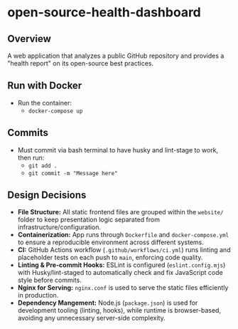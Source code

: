 # open-source-health-dashboard

## Overview

A web application that analyzes a public GitHub repository and provides a "health report" on its open-source best practices.

## Run with Docker

- Run the container:
  - `docker-compose up`

## Commits

- Must commit via bash terminal to have husky and lint-stage to work, then run:
  - `git add .`
  - `git commit -m "Message here"`

## Design Decisions

- **File Structure:** All static frontend files are grouped within the `website/` folder to keep presentation logic separated from infrastructure/configuration.
- **Containerization:** App runs through `Dockerfile` and `docker-compose.yml` to ensure a reproducible environment across different systems.
- **CI:** GitHub Actions workflow (`.github/workflows/ci.yml`) runs linting and placeholder tests on each push to `main`, enforcing code quality.
- **Linting & Pre-commit Hooks:** ESLint is configured (`eslint.config.mjs`) with Husky/lint-staged to automatically check and fix JavaScript code style before commits.
- **Nginx for Serving:** `nginx.conf` is used to serve the static files efficiently in production.
- **Dependency Mangement:** Node.js (`package.json`) is used for development tooling (linting, hooks), while runtime is browser-based, avoiding any unnecessary server-side complexity.

